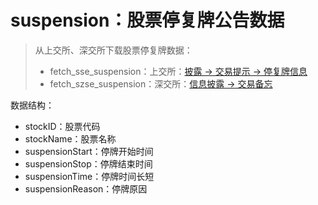 # suspension：股票停复牌公告数据

>  从上交所、深交所下载股票停复牌数据：
>
> - fetch_sse_suspension：上交所：[披露 -> 交易提示 -> 停复牌信息](http://www.sse.com.cn/disclosure/dealinstruc/suspension/)
> - fetch_szse_suspension：深交所：[信息披露 -> 交易备忘](http://www.szse.cn/disclosure/memo/index.html)

数据结构：

- stockID：股票代码
- stockName：股票名称
- suspensionStart：停牌开始时间
- suspensionStop：停牌结束时间
- suspensionTime：停牌时间长短
- suspensionReason：停牌原因